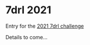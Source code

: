 # 7drl 2021
Entry for the [2021 7drl challenge](https://itch.io/jam/7drl-challenge-2021)

Details to come...
